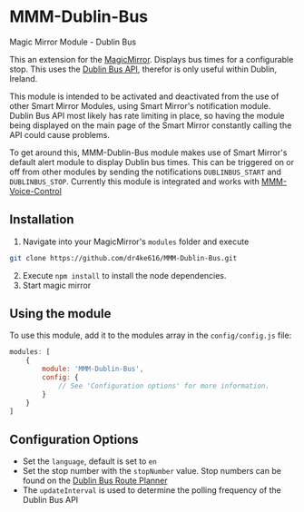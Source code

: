 # MMM-Dublin-Bus
Magic Mirror Module - Dublin Bus

This an extension for the [MagicMirror](https://github.com/MichMich/MagicMirror). Displays bus times for a configurable stop. This uses the [Dublin Bus API](https://data.gov.ie/dataset/real-time-passenger-information-rtpi-for-dublin-bus-bus-eireann-luas-and-irish-rail), therefor is only useful within Dublin, Ireland.

This module is intended to be activated and deactivated from the use of other Smart Mirror Modules, using Smart Mirror's notification module. Dublin Bus API most likely has rate limiting in place, so having the module being displayed on the main page of the Smart Mirror constantly calling the API could cause problems.

To get around this, MMM-Dublin-Bus module makes use of Smart Mirror's default alert module to display Dublin bus times. This can be triggered on or off from other modules by sending the notifications `DUBLINBUS_START` and `DUBLINBUS_STOP`. Currently this module is integrated and works with [MMM-Voice-Control](https://github.com/dr4ke616/MMM-Voice-Control) 

## Installation
1. Navigate into your MagicMirror's `modules` folder and execute

```bash
git clone https://github.com/dr4ke616/MMM-Dublin-Bus.git
```

2. Execute `npm install` to install the node dependencies.
4. Start magic mirror

## Using the module

To use this module, add it to the modules array in the `config/config.js` file:

```javascript
modules: [
    {
        module: 'MMM-Dublin-Bus',
        config: {
            // See 'Configuration options' for more information.
        }
    }
]
```

## Configuration Options

- Set the `language`, default is set to `en`
- Set the stop number with the `stopNumber` value. Stop numbers can be found on the [Dublin Bus Route Planner](https://www.dublinbus.ie/Route-Planner/)
- The `updateInterval` is used to determine the polling frequency of the Dublin Bus API
